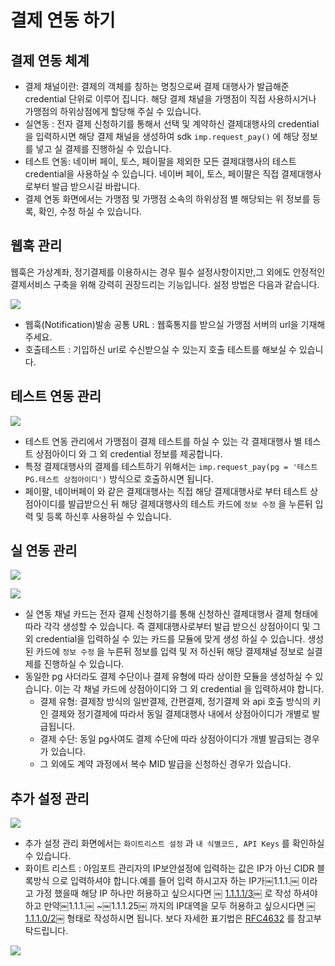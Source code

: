 # 결제 연동 하기

## 결제 연동 체계

* 결제 채널이란: 결제의 객체를 칭하는 명칭으로써 결제 대행사가 발급해준 credential 단위로 이루어 집니다. 해당 결제 채널을 가맹점이 직접 사용하시거나 가맹점의 하위상점에게 할당해 주실 수 있습니다.
* 실연동 : 전자 결제 신청하기를 통해서 선택 및 계약하신 결제대행사의 credential을 입력하시면 해당 결제 채널을 생성하여 sdk `imp.request_pay()` 에 해당 정보를 넣고 실 결제를 진행하실 수 있습니다.
* 테스트 연동: 네이버 페이, 토스, 페이팔을 제외한 모든 결제대행사의 테스트 credential을 사용하실 수 있습니다. 네이버 페이, 토스, 페이팔은 직접 결제대행사로부터 발급 받으시길 바랍니다.
* 결제 연동 화면에서는 가맹점 및 가맹점 소속의 하위상점 별 해당되는 위 정보를 등록, 확인, 수정 하실 수 있습니다.&#x20;

## 웹훅 관리

웹훅은 가상계좌, 정기결제를 이용하시는 경우 필수 설정사항이지만,그 외에도 안정적인 결제서비스 구축을 위해 강력히 권장드리는 기능입니다. 설정 방법은 다음과 같습니다.

![](<../../.gitbook/assets/image (4) (1).png>)



* 웹훅(Notification)발송 공통 URL : 웹훅통지를 받으실 가맹점 서버의 url을 기재해주세요.
* 호출테스트 : 기입하신 url로 수신받으실 수 있는지 호출 테스트를 해보실 수 있습니다.

## 테스트 연동 관리&#x20;

![](<../../.gitbook/assets/image (27) (1).png>)

* 테스트 연동 관리에서 가맹점이 결제 테스트를 하실 수 있는 각 결제대행사 별 테스트 상점아이디 와 그 외 credential 정보를 제공합니다.&#x20;
* 특정 결제대행사의 결제를 테스트하기 위해서는 `imp.request_pay(pg = '테스트 PG.테스트 상점아이디')` 방식으로 호출하시면 됩니다.&#x20;
* 페이팔, 네이버페이 와 같은 결제대행사는 직접 해당 결제대행사로 부터 테스트 상점아이디를 발급받으신 뒤 해당 결제대행사의 테스트 카드에 `정보 수정` 을 누른뒤 입력 및 등록 하신후 사용하실 수 있습니다.&#x20;

## 실 연동 관리

![](<../../.gitbook/assets/image (16) (1) (1).png>)



![](<../../.gitbook/assets/image (20) (1) (1).png>)

* 실 연동 채널 카드는 전자 결제 신청하기를 통해 신청하신 결제대행사  결제 형태에 따라 각각 생성할 수 있습니다.  즉 결제대행사로부터 발급 받으신 상점아이디 및 그 외 credential을 입력하실 수 있는 카드를 모듈에 맞게 생성 하실 수 있습니다. 생성된 카드에 `정보 수정` 을 누른뒤 정보를 입력 및 저 하신뒤 해당 결제채널 정보로 실결제를 진행하실 수 있습니다.&#x20;
* 동일한 pg 사더라도 결제 수단이나 결제 유형에 따라 상이한 모듈을 생성하실 수 있습니다. 이는 각 채널 카드에 상점아이디와 그 외 credential 을 입력하셔야 합니다.&#x20;
  * 결제 유형: 결제창 방식의 일반결제, 간편결제, 정기결제 와 api 호출 방식의 키인 결제와 정기결제에 따라서 동일 결제대행사 내에서 상점아이디가 개별로 발급됩니다.&#x20;
  * 결제 수단: 동일 pg사여도 결제 수단에 따라 상점아이디가 개별 발급되는 경우가 있습니다.&#x20;
  * 그 외에도 계약 과정에서 복수 MID 발급을 신청하신 경우가 있습니다.&#x20;

## 추가 설정 관리&#x20;

![](<../../.gitbook/assets/image (27) (1) (1).png>)

* 추가 설정 관리 화면에서는 `화이트리스트 설정` 과 `내 식별코드, API Keys` 를 확인하실 수 있습니다.&#x20;
* 화이트 리스트 : 아임포트 관리자의 IP보안설정에 입력하는 값은 IP가 아닌 CIDR 블록방식 으로 입력하셔야 합니다.예를 들어 입력 하시고자 하는 IP가￼1.1.1.￼ 이라고 가정 했을때 해당 IP 하나만 허용하고 싶으시다면  ￼ [1.1.1.1/3](http://1.1.1.1/3)￼ 로 작성 하셔야 하고 만약￼1.1.1.￼ \~￼1.1.1.25￼ 까지의 IP대역을 모두 허용하고 싶으시다면 ￼[1.1.1.0/2](http://1.1.1.0/2)￼  형태로 작성하시면 됩니다. 보다 자세한 표기법은 [RFC4632](https://tools.ietf.org/html/rfc4632) 를 참고부탁드립니다.

![](<../../.gitbook/assets/image (12) (1) (1).png>)
